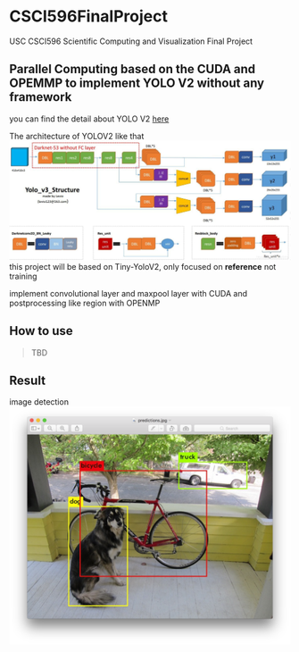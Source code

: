 # CSCI596FinalProject
USC CSCI596 Scientific Computing and Visualization Final Project  

Parallel Computing based on the CUDA and OPEMMP to implement YOLO V2 without any framework 
--- 

you can find the detail about YOLO V2 [here](https://arxiv.org/abs/1612.08242)  

The architecture of YOLOV2 like that  
![archi](images/architect.png)  
this project will be based on Tiny-YoloV2, only focused on **reference** not training 

implement convolutional layer and maxpool layer with CUDA and postprocessing like region with OPENMP

## How to use
>TBD

## Result
image detection  
![result](images/result.png)


